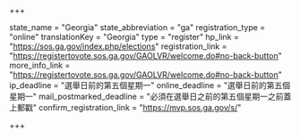+++

state_name = "Georgia"
state_abbreviation = "ga"
registration_type = "online"
translationKey = "Georgia"
type = "register"
hp_link = "https://sos.ga.gov/index.php/elections"
registration_link = "https://registertovote.sos.ga.gov/GAOLVR/welcome.do#no-back-button"
more_info_link = "https://registertovote.sos.ga.gov/GAOLVR/welcome.do#no-back-button"
ip_deadline = "選舉日前的第五個星期一"
online_deadline = "選舉日前的第五個星期一"
mail_postmarked_deadline = "必須在選舉日之前的第五個星期一之前蓋上郵戳"
confirm_registration_link = "https://mvp.sos.ga.gov/s/"

+++